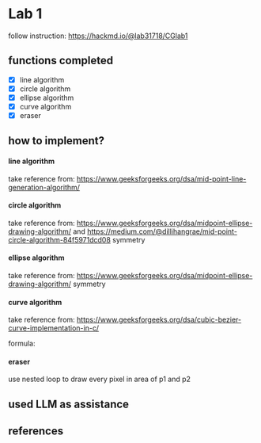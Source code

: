 # Lab 1
follow instruction: https://hackmd.io/@lab31718/CGlab1

## functions completed
- [X] line algorithm
- [X] circle algorithm
- [X] ellipse algorithm
- [X] curve algorithm
- [X] eraser

## how to implement?
#### line algorithm
take reference from: https://www.geeksforgeeks.org/dsa/mid-point-line-generation-algorithm/
#### circle algorithm
take reference from: https://www.geeksforgeeks.org/dsa/midpoint-ellipse-drawing-algorithm/ and https://medium.com/@dillihangrae/mid-point-circle-algorithm-84f5971dcd08
symmetry
#### ellipse algorithm
take reference from: https://www.geeksforgeeks.org/dsa/midpoint-ellipse-drawing-algorithm/
symmetry

#### curve algorithm
take reference from: https://www.geeksforgeeks.org/dsa/cubic-bezier-curve-implementation-in-c/

formula:

#### eraser
use nested loop to draw every pixel in area of p1 and p2

## used LLM as assistance

## references

